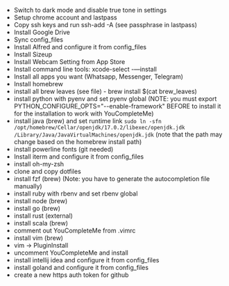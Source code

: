 * Switch to dark mode and disable true tone in settings
* Setup chrome account and lastpass
* Copy ssh keys and run ssh-add -A (see passphrase in lastpass)
* Install Google Drive
* Sync config_files
* Install Alfred and configure it from config_files
* Install Sizeup
* Install Webcam Setting from App Store
* Install command line tools: xcode-select -—install
* Install all apps you want (Whatsapp, Messenger, Telegram)
* Install homebrew
* install all brew leaves (see file) - brew install $(cat brew_leaves)
* install python with pyenv and set pyenv global (NOTE: you must export PYTHON_CONFIGURE_OPTS="--enable-framework" BEFORE to install it for the installation to work with YouCompleteMe)
* install java (brew) and set runtime link `sudo ln -sfn /opt/homebrew/Cellar/openjdk/17.0.2/libexec/openjdk.jdk /Library/Java/JavaVirtualMachines/openjdk.jdk` (note that the path may change based on the homebrew install path)
* install powerline fonts (git needed)
* Install iterm and configure it from config_files
* install oh-my-zsh
* clone and copy dotfiles
* install fzf (brew) (Note: you have to generate the autocompletion file manually)
* install ruby with rbenv and set rbenv global
* install node (brew)
* install go (brew)
* install rust (external)
* install scala (brew)
* comment out YouCompleteMe from .vimrc
* install vim (brew)
* vim -> PluginInstall
* uncomment YouCompleteMe and install
* install intellij idea and configure it from config_files
* install goland and configure it from config_files
* create a new https auth token for github
